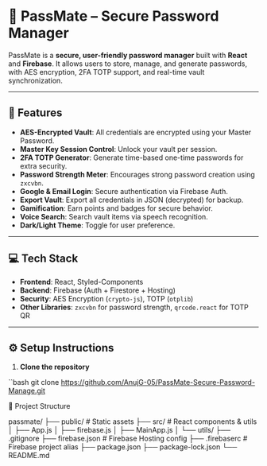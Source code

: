 # 🔐 PassMate – Secure Password Manager

PassMate is a **secure, user-friendly password manager** built with **React** and **Firebase**. It allows users to store, manage, and generate passwords, with AES encryption, 2FA TOTP support, and real-time vault synchronization.

---

## 🚀 Features

- **AES-Encrypted Vault**: All credentials are encrypted using your Master Password.  
- **Master Key Session Control**: Unlock your vault per session.  
- **2FA TOTP Generator**: Generate time-based one-time passwords for extra security.  
- **Password Strength Meter**: Encourages strong password creation using `zxcvbn`.  
- **Google & Email Login**: Secure authentication via Firebase Auth.  
- **Export Vault**: Export all credentials in JSON (decrypted) for backup.  
- **Gamification**: Earn points and badges for secure behavior.  
- **Voice Search**: Search vault items via speech recognition.  
- **Dark/Light Theme**: Toggle for user preference.  

---

## 💻 Tech Stack

- **Frontend**: React, Styled-Components  
- **Backend**: Firebase (Auth + Firestore + Hosting)  
- **Security**: AES Encryption (`crypto-js`), TOTP (`otplib`)  
- **Other Libraries**: `zxcvbn` for password strength, `qrcode.react` for TOTP QR  

---

## ⚙️ Setup Instructions

1. **Clone the repository**

``bash
git clone https://github.com/AnujG-05/PassMate-Secure-Password-Manage.git


📂 Project Structure

passmate/
 ├── public/                 # Static assets
 ├── src/                    # React components & utils
 │    ├── App.js
 │    ├── firebase.js
 │    ├── MainApp.js
 │    └── utils/
 ├── .gitignore
 ├── firebase.json            # Firebase Hosting config
 ├── .firebaserc             # Firebase project alias
 ├── package.json
 ├── package-lock.json
 └── README.md

